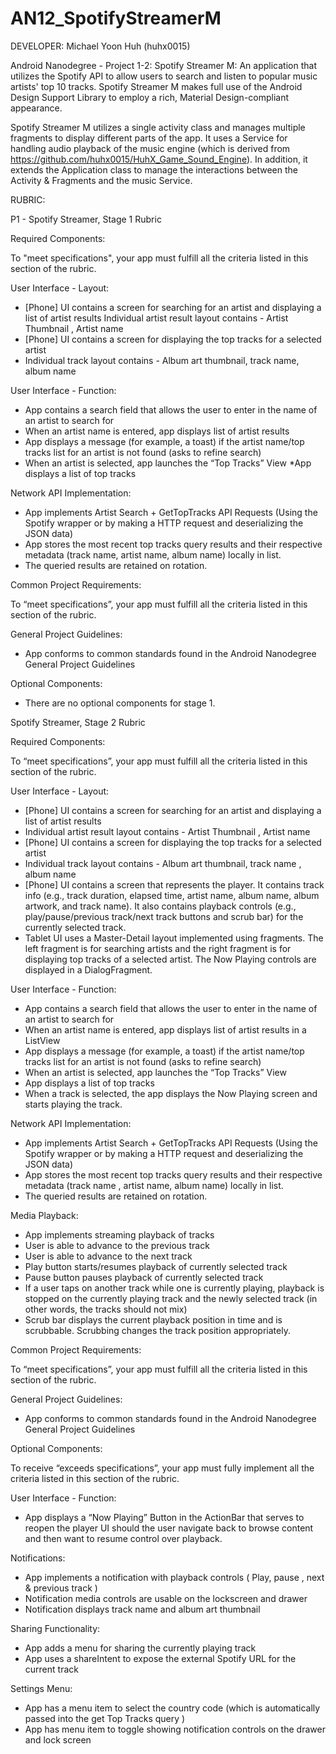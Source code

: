AN12_SpotifyStreamerM
==================

DEVELOPER: Michael Yoon Huh (huhx0015)

Android Nanodegree - Project 1-2: Spotify Streamer M: An application that utilizes the Spotify API to allow users to search and listen to popular music artists' top 10 tracks. Spotify Streamer M makes full use of the Android Design Support Library to employ a rich, Material Design-compliant appearance.

Spotify Streamer M utilizes a single activity class and manages multiple fragments to display different parts of the app. It uses a Service for handling audio playback of the music engine (which is derived from https://github.com/huhx0015/HuhX_Game_Sound_Engine). In addition, it extends the Application class to manage the interactions between the Activity & Fragments and the music Service.


RUBRIC:

P1 - Spotify Streamer, Stage 1 Rubric

Required Components:

To "meet specifications", your app must fulfill all the criteria listed in this section of the rubric.

User Interface - Layout:

* [Phone] UI contains a screen for searching for an artist and displaying a list of artist results
Individual artist result layout contains - Artist Thumbnail , Artist name
* [Phone] UI contains a screen for displaying the top tracks for a selected artist
* Individual track layout contains - Album art thumbnail, track name, album name

User Interface - Function:

* App contains a search field that allows the user to enter in the name of an artist to search for
* When an artist name is entered, app displays list of artist results
* App displays a message (for example, a toast) if the artist name/top tracks list for an artist is not found (asks to refine search)
* When an artist is selected, app launches the “Top Tracks” View
*App displays a list of top tracks

Network API Implementation:

* App implements Artist Search + GetTopTracks API Requests (Using the Spotify wrapper or by making a HTTP request and deserializing the JSON data)
* App stores the most recent top tracks query results and their respective metadata (track name, artist name, album name) locally in list.
* The queried results are retained on rotation.

Common Project Requirements:

To “meet specifications”, your app must fulfill all the criteria listed in this section of the rubric.

General Project Guidelines:

* App conforms to common standards found in the Android Nanodegree General Project Guidelines

Optional Components:

* There are no optional components for stage 1.


Spotify Streamer, Stage 2 Rubric

Required Components:

To “meet specifications”, your app must fulfill all the criteria listed in this section of the rubric.

User Interface - Layout:

* [Phone] UI contains a screen for searching for an artist and displaying a list of artist results
* Individual artist result layout contains - Artist Thumbnail , Artist name
* [Phone] UI contains a screen for displaying the top tracks for a selected artist
* Individual track layout contains - Album art thumbnail, track name , album name
* [Phone] UI contains a screen that represents the player. It contains track info (e.g., track duration, elapsed time, artist name, album name, album artwork, and track name). It also contains playback controls (e.g., play/pause/previous track/next track buttons and scrub bar) for the currently selected track.
* Tablet UI uses a Master-Detail layout implemented using fragments. The left fragment is for searching artists and the right fragment is for displaying top tracks of a selected artist. The Now Playing controls are displayed in a DialogFragment.

User Interface - Function:

* App contains a search field that allows the user to enter in the name of an artist to search for
* When an artist name is entered, app displays list of artist results in a ListView
* App displays a message (for example, a toast) if the artist name/top tracks list for an artist is not found (asks to refine search)
* When an artist is selected, app launches the “Top Tracks” View
* App displays a list of top tracks
* When a track is selected, the app displays the Now Playing screen and starts playing the track.

Network API Implementation:

* App implements Artist Search + GetTopTracks API Requests (Using the Spotify wrapper or by making a HTTP request and deserializing the JSON data)
* App stores the most recent top tracks query results and their respective metadata (track name , artist name, album name) locally in list.
* The queried results are retained on rotation.

Media Playback:

* App implements streaming playback of tracks
* User is able to advance to the previous track
* User is able to advance to the next track
* Play button starts/resumes playback of currently selected track
* Pause button pauses playback of currently selected track
* If a user taps on another track while one is currently playing, playback is stopped on the currently playing track and the newly selected track (in other words, the tracks should not mix)
* Scrub bar displays the current playback position in time and is scrubbable. Scrubbing changes the track position appropriately.

Common Project Requirements:

To “meet specifications”, your app must fulfill all the criteria listed in this section of the rubric.

General Project Guidelines:

* App conforms to common standards found in the Android Nanodegree General Project Guidelines

Optional Components:

To receive “exceeds specifications”, your app must fully implement all the criteria listed in this section of the rubric.

User Interface - Function:

* App displays a “Now Playing” Button in the ActionBar that serves to reopen the player UI should the user navigate back to browse content and then want to resume control over playback.

Notifications:

* App implements a notification with playback controls ( Play, pause , next & previous track )
* Notification media controls are usable on the lockscreen and drawer
* Notification displays track name and album art thumbnail

Sharing Functionality:

* App adds a menu for sharing the currently playing track
* App uses a shareIntent to expose the external Spotify URL for the current track

Settings Menu:

* App has a menu item to select the country code (which is automatically passed into the get Top Tracks query )
* App has menu item to toggle showing notification controls on the drawer and lock screen
